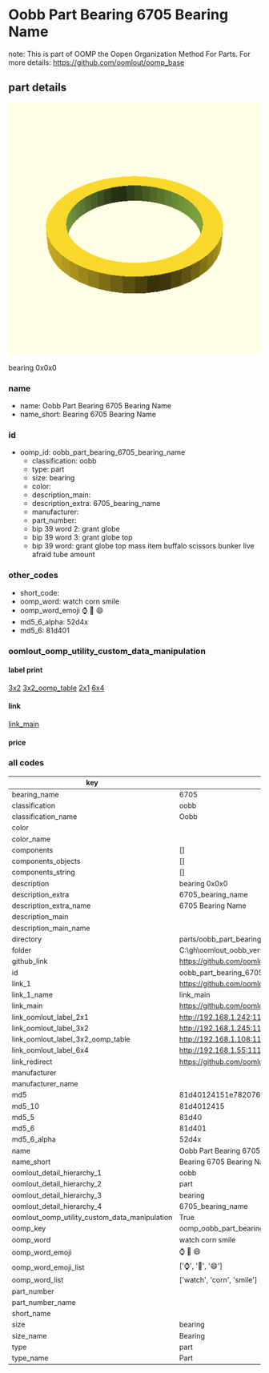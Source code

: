 # Oobb Part Bearing 6705 Bearing Name  

note: This is part of OOMP the Oopen Organization Method For Parts. For more details: https://github.com/oomlout/oomp_base

##  part details
  

[![](3dpr.png)](3dpr.png)

bearing 0x0x0



### name
* name: Oobb Part Bearing 6705 Bearing Name
* name_short: Bearing 6705 Bearing Name
### id
* oomp_id: oobb_part_bearing_6705_bearing_name
  * classification: oobb
  * type: part
  * size: bearing
  * color: 
  * description_main: 
  * description_extra: 6705_bearing_name
  * manufacturer: 
  * part_number: 
  * bip 39 word 2: grant globe
  * bip 39 word 3: grant globe top
  * bip 39 word: grant globe top mass item buffalo scissors bunker live afraid tube amount

### other_codes
* short_code: 
* oomp_word: watch corn smile
* oomp_word_emoji :watch: :corn: :smile:
* md5_6_alpha: 52d4x
* md5_6: 81d401






### oomlout_oomp_utility_custom_data_manipulation
#### label print
[3x2](http://192.168.1.245:1112/?label=oomp%2052d4x)
[3x2_oomp_table](http://192.168.1.108:1112/?label=oomp%2052d4x)
[2x1](http://192.168.1.242:1112/?label=oomp%2052d4x)
[6x4](http://192.168.1.55:1112/?label=oomp%2052d4x)    

#### link

[link_main](https://github.com/oomlout/oomlout_oobb_version_4_generated_parts/tree/main/navigation_oomp/oobb/part/bearing//6705_bearing_name/part)                              

#### price







### all codes 
| key | value |  
| --- | --- |  
| bearing_name | 6705 |  
| classification | oobb |  
| classification_name | Oobb |  
| color |  |  
| color_name |  |  
| components | [] |  
| components_objects | [] |  
| components_string | [] |  
| description | bearing 0x0x0 |  
| description_extra | 6705_bearing_name |  
| description_extra_name | 6705 Bearing Name |  
| description_main |  |  
| description_main_name |  |  
| directory | parts/oobb_part_bearing_6705_bearing_name |  
| folder | C:\gh\oomlout_oobb_version_4_generated_parts\parts\oobb_part_bearing_6705_bearing_name |  
| github_link | https://github.com/oomlout/oomlout_oomp_part_src/tree/main/parts/oobb_part_bearing_6705_bearing_name |  
| id | oobb_part_bearing_6705_bearing_name |  
| link_1 | https://github.com/oomlout/oomlout_oobb_version_4_generated_parts/tree/main/navigation_oomp/oobb/part/bearing//6705_bearing_name/part |  
| link_1_name | link_main |  
| link_main | https://github.com/oomlout/oomlout_oobb_version_4_generated_parts/tree/main/navigation_oomp/oobb/part/bearing//6705_bearing_name/part |  
| link_oomlout_label_2x1 | http://192.168.1.242:1112/?label=oomp%2052d4x |  
| link_oomlout_label_3x2 | http://192.168.1.245:1112/?label=oomp%2052d4x |  
| link_oomlout_label_3x2_oomp_table | http://192.168.1.108:1112/?label=oomp%2052d4x |  
| link_oomlout_label_6x4 | http://192.168.1.55:1112/?label=oomp%2052d4x |  
| link_redirect | https://github.com/oomlout/oomlout_oobb_version_4_generated_parts/tree/main/parts/hardware_bearing_6705 |  
| manufacturer |  |  
| manufacturer_name |  |  
| md5 | 81d40124151e782076bb6889c9d8d32d |  
| md5_10 | 81d4012415 |  
| md5_5 | 81d40 |  
| md5_6 | 81d401 |  
| md5_6_alpha | 52d4x |  
| name | Oobb Part Bearing 6705 Bearing Name |  
| name_short | Bearing 6705 Bearing Name |  
| oomlout_detail_hierarchy_1 | oobb |  
| oomlout_detail_hierarchy_2 | part |  
| oomlout_detail_hierarchy_3 | bearing |  
| oomlout_detail_hierarchy_4 | 6705_bearing_name |  
| oomlout_oomp_utility_custom_data_manipulation | True |  
| oomp_key | oomp_oobb_part_bearing_6705_bearing_name |  
| oomp_word | watch corn smile |  
| oomp_word_emoji | :watch: :corn: :smile: |  
| oomp_word_emoji_list | [':watch:', ':corn:', ':smile:'] |  
| oomp_word_list | ['watch', 'corn', 'smile'] |  
| part_number |  |  
| part_number_name |  |  
| short_name |  |  
| size | bearing |  
| size_name | Bearing |  
| type | part |  
| type_name | Part |  
